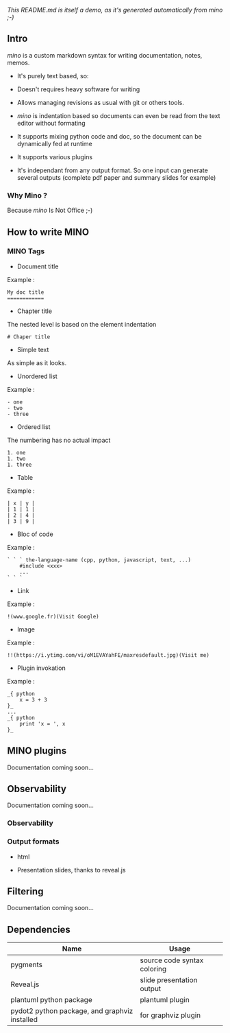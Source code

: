 _This README.md is itself a demo, as it's generated automatically from mino ;-)_

## Intro
_mino_ is a custom markdown syntax for writing documentation, notes, memos.
-  It's purely text based, so:

  -  Doesn't requires heavy software for writing

  -  Allows managing revisions as usual with git or others tools.

-  _mino_ is indentation based so documents can even be read from the text editor without formating

-  It supports mixing python code and doc, so the document can be dynamically fed at runtime

-  It supports various plugins

-  It's independant from any output format. So one input can generate several outputs (complete pdf paper and summary slides for example)


### Why Mino ?
Because _mino_ Is Not Office ;-)

## How to write MINO

### MINO Tags
-  Document title

Example :
```text
My doc title
============

```

-  Chapter title

The nested level is based on the element indentation
```text
# Chaper title

```

-  Simple text

As simple as it looks.
-  Unordered list

Example :
```text
- one
- two
- three

```

-  Ordered list

The numbering has no actual impact
```text
1. one
1. two
1. three

```

-  Table

Example :
```text
| x | y |
| 1 | 1 |
| 2 | 4 |
| 3 | 9 |

```

-  Bloc of code

Example :
```text
` ` ` the-language-name (cpp, python, javascript, text, ...)
    #include <xxx>
    ...
` ` `

```

-  Link

Example :
```text
!(www.google.fr)(Visit Google)

```

-  Image

Example :
```text
!!(https://i.ytimg.com/vi/oM1EVAYahFE/maxresdefault.jpg)(Visit me)

```

-  Plugin invokation

Example :
```text
_{ python
    x = 3 + 3
}_
...
_{ python
    print 'x = ', x 
}_

```


## MINO plugins
Documentation coming soon...

## Observability
Documentation coming soon...

### Observability

### Output formats
-  html

-  Presentation slides, thanks to reveal.js


## Filtering
Documentation coming soon...

## Dependencies
 Name  |  Usage 
--- | ---
 pygments  |  source code syntax coloring 
 Reveal.js  |  slide presentation output 
 plantuml python package  |  plantuml plugin 
 pydot2 python package, and graphviz installed  |  for graphviz plugin 

